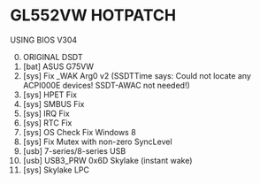 # GL552VW HOTPATCH
USING BIOS V304

0. ORIGINAL DSDT 
1. [bat] ASUS G75VW
2. [sys] Fix _WAK Arg0 v2 (SSDTTime says: Could not locate any ACPI000E devices!  SSDT-AWAC not needed!)
3. [sys] HPET Fix
4. [sys] SMBUS Fix
5. [sys] IRQ Fix
6. [sys] RTC Fix
7. [sys] OS Check Fix Windows 8
8. [sys] Fix Mutex with non-zero SyncLevel
9. [usb] 7-series/8-series USB
10. [usb] USB3_PRW 0x6D Skylake (instant wake)
11. [sys] Skylake LPC

